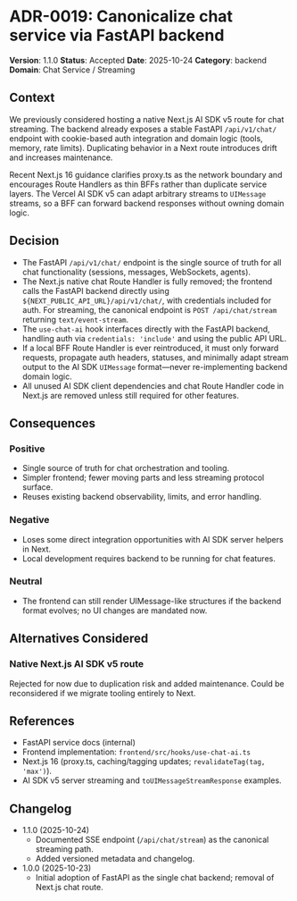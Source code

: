 # ADR-0019: Canonicalize chat service via FastAPI backend

**Version**: 1.1.0
**Status**: Accepted
**Date**: 2025-10-24
**Category**: backend
**Domain**: Chat Service / Streaming

## Context

We previously considered hosting a native Next.js AI SDK v5 route for chat streaming. The backend already exposes a stable FastAPI `/api/v1/chat/` endpoint with cookie-based auth integration and domain logic (tools, memory, rate limits). Duplicating behavior in a Next route introduces drift and increases maintenance.

Recent Next.js 16 guidance clarifies proxy.ts as the network boundary and encourages Route Handlers as thin BFFs rather than duplicate service layers. The Vercel AI SDK v5 can adapt arbitrary streams to `UIMessage` streams, so a BFF can forward backend responses without owning domain logic.

## Decision

- The FastAPI `/api/v1/chat/` endpoint is the single source of truth for all chat functionality (sessions, messages, WebSockets, agents).
- The Next.js native chat Route Handler is fully removed; the frontend calls the FastAPI backend directly using `${NEXT_PUBLIC_API_URL}/api/v1/chat/`, with credentials included for auth. For streaming, the canonical endpoint is `POST /api/chat/stream` returning `text/event-stream`.
- The `use-chat-ai` hook interfaces directly with the FastAPI backend, handling auth via `credentials: 'include'` and using the public API URL.
- If a local BFF Route Handler is ever reintroduced, it must only forward requests, propagate auth headers, statuses, and minimally adapt stream output to the AI SDK `UIMessage` format—never re-implementing backend domain logic.
- All unused AI SDK client dependencies and chat Route Handler code in Next.js are removed unless still required for other features.

## Consequences

### Positive

- Single source of truth for chat orchestration and tooling.
- Simpler frontend; fewer moving parts and less streaming protocol surface.
- Reuses existing backend observability, limits, and error handling.

### Negative

- Loses some direct integration opportunities with AI SDK server helpers in Next.
- Local development requires backend to be running for chat features.

### Neutral

- The frontend can still render UIMessage-like structures if the backend format evolves; no UI changes are mandated now.

## Alternatives Considered

### Native Next.js AI SDK v5 route

Rejected for now due to duplication risk and added maintenance. Could be reconsidered if we migrate tooling entirely to Next.

## References

- FastAPI service docs (internal)
- Frontend implementation: `frontend/src/hooks/use-chat-ai.ts`
- Next.js 16 (proxy.ts, caching/tagging updates; `revalidateTag(tag, 'max')`).
- AI SDK v5 server streaming and `toUIMessageStreamResponse` examples.

## Changelog

- 1.1.0 (2025-10-24)
  - Documented SSE endpoint (`/api/chat/stream`) as the canonical streaming path.
  - Added versioned metadata and changelog.
- 1.0.0 (2025-10-23)
  - Initial adoption of FastAPI as the single chat backend; removal of Next.js chat route.
